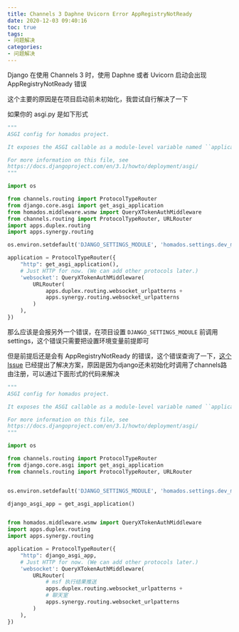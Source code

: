 ```yaml
---
title: Channels 3 Daphne Uvicorn Error AppRegistryNotReady
date: 2020-12-03 09:40:16
toc: true
tags:
- 问题解决
categories:
- 问题解决
---
```



Django 在使用 Channels 3 时，使用 Daphne 或者 Uvicorn 启动会出现 AppRegistryNotReady 错误

这个主要的原因是在项目启动前未初始化，我尝试自行解决了一下
<!--more-->

如果你的 asgi.py 是如下形式

```python
"""
ASGI config for homados project.

It exposes the ASGI callable as a module-level variable named ``application``.

For more information on this file, see
https://docs.djangoproject.com/en/3.1/howto/deployment/asgi/
"""

import os

from channels.routing import ProtocolTypeRouter
from django.core.asgi import get_asgi_application
from homados.middleware.wsmw import QueryXTokenAuthMiddleware
from channels.routing import ProtocolTypeRouter, URLRouter
import apps.duplex.routing
import apps.synergy.routing

os.environ.setdefault('DJANGO_SETTINGS_MODULE', 'homados.settings.dev_micro')

application = ProtocolTypeRouter({
    "http": get_asgi_application(),
    # Just HTTP for now. (We can add other protocols later.)
    'websocket': QueryXTokenAuthMiddleware(
        URLRouter(
            apps.duplex.routing.websocket_urlpatterns +
            apps.synergy.routing.websocket_urlpatterns
        )
    ),
})

```

那么应该是会报另外一个错误，在项目设置 `DJANGO_SETTINGS_MODULE` 前调用settings，这个错误只需要把设置环境变量前提即可

但是前提后还是会有 AppRegistryNotReady 的错误，这个错误查询了一下，[这个Issue](https://github.com/django/channels/issues/1564) 已经提出了解决方案，原因是因为django还未初始化时调用了channels路由注册，可以通过下面形式的代码来解决

```python
"""
ASGI config for homados project.

It exposes the ASGI callable as a module-level variable named ``application``.

For more information on this file, see
https://docs.djangoproject.com/en/3.1/howto/deployment/asgi/
"""

import os

from channels.routing import ProtocolTypeRouter
from django.core.asgi import get_asgi_application
from channels.routing import ProtocolTypeRouter, URLRouter


os.environ.setdefault('DJANGO_SETTINGS_MODULE', 'homados.settings.dev_micro')

django_asgi_app = get_asgi_application()


from homados.middleware.wsmw import QueryXTokenAuthMiddleware
import apps.duplex.routing
import apps.synergy.routing

application = ProtocolTypeRouter({
    "http": django_asgi_app,
    # Just HTTP for now. (We can add other protocols later.)
    'websocket': QueryXTokenAuthMiddleware(
        URLRouter(
            # msf 执行结果推送
            apps.duplex.routing.websocket_urlpatterns +
            # 聊天室
            apps.synergy.routing.websocket_urlpatterns
        )
    ),
})

```